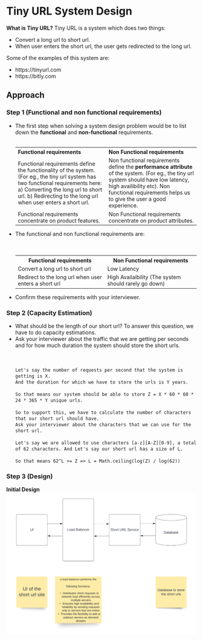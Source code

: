 # Tiny URL System Design
<b>What is Tiny URL?</b>
Tiny URL is a system which does two things:
<ul>
  <li>Convert a long url to short url. </li>
  <li>When user enters the short url, the user gets redirected to the long url. </li>
</ul>

Some of the examples of this system are:
<ul>
  <li>https://tinyurl.com</li>
  <li>https://bitly.com</li>
</ul>

## Approach

### Step 1 (Functional and non functional requirements)
<ul>
  <li>The first step when solving a system design problem would be to list down the <b>functional</b> and <b>non-functional</b> requirements.
  <br></br>
  <table>
    <tr>
      <th>Functional requirements</th>
      <th>Non Functional requirements</th>
    </tr>
    <tr>
      <td>Functional requirements define the functionality of the system. (For eg., the tiny url system has two functional requirements here: a) Converting the long url to short url. b) Redirecting to the long url when user enters a short url. </td>
      <td>Non functional requirements define the <b>performance attribute</b> of the system. (For eg., the tiny url system should have low latency, high availibility etc). Non functional requirements helps us to give the user a good experience. </td>
    </tr>
    <tr>
      <td>Functional requirements concentrate on product features. </td>
      <td>Non Functional requirements concentrate on product attributes. </td>
  </table>
  
  <li>The functional and non functional requirements are: </li>
  <br></br>
  <table>
    <tr>
      <th>Functional requirements</th>
      <th>Non Functional requirements</th>
    </tr>
    <tr>
      <td>Convert a long url to short url</td>
      <td>Low Latency</td>
    </tr>
    <tr>
      <td>Redirect to the long url when user enters a short url</td>
      <td>High Availaibility (The system should rarely go down)</td>
    </tr>
  </table>
  
  <li>Confirm these requirements with your interviewer. </li>
</ul>

### Step 2 (Capacity Estimation)

<ul>
  <li>What should be the length of our short url? To answer this question, we have to do capacity estimations.</li>  
  <li>Ask your interviewer about the traffic that we are getting per seconds and for how much duration the system should store the short urls.</li>
  <br></br>
  
  ```
  Let's say the number of requests per second that the system is getting is X.
  And the duration for which we have to store the urls is Y years.
  
  So that means our system should be able to store Z = X * 60 * 60 * 24 * 365 * Y unique urls.
  
  So to support this, we have to calculate the number of characters that our short url should have. 
  Ask your interviewer about the characters that we can use for the short url.
  
  Let's say we are allowed to use characters [a-z][A-Z][0-9], a total of 62 characters. And Let's say our short url has a size of L.
  
  So that means 62^L >= Z => L = Math.ceiling(log(Z) / log(62))
  ```
  
</ul>

### Step 3 (Design)

<b>Initial Design </b>
![Tiny URL Design 1](https://raw.githubusercontent.com/arhankundu99/System-Design/main/Tiny%20URL/images/Tiny%20URL%20Design%201.png?token=GHSAT0AAAAAAB47WKSPZN2JW4LKVH3KEMPGY5ZCATA)


